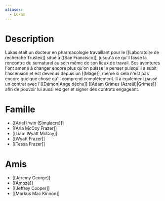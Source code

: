 ```yaml
---
aliases:
  - Lukas
---
```

# Description
Lukas était un docteur en pharmacologie travaillant pour le [[Laboratoire de recherche Trustex]] situé à [[San Francisco]], jusqu'à ce qu'il fasse la rencontre du surnaturel au sein même de son lieux de travail. Ses aventures l'ont amené à changer encore plus qu'on puisse le penser puisqu'il a subit l'ascension et est devenus depuis un [[Mage]], même si cela n'est pas encore quelque chose qu'il comprend complètement.
Il a également passé un contrat avec l'[[Démon|Ange déchu]] [[Adam Grimes (Azraël)|Grimes]] afin de pouvoir lui aussi rédiger et signer des contrats engageant.
# Famille
* [[Ariel Irwin (Simulacre)]]
* [[Aria McCoy Frazer]]
* [[Liam Wyatt McCoy]]
* [[Wyatt Frazer]]
* [[Tessa Frazer]]
# Amis
* [[Jeremy George]]
* [[Amozé]]
* [[Jeffrey Cooper]]
* [[Markus Mac Kinnon]]
